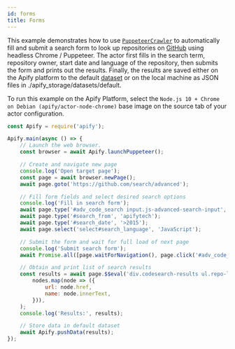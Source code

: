 ```yaml
---
id: forms
title: Forms
---
```


This example demonstrates how to use [`PuppeteerCrawler`](../api/puppeteercrawler) to automatically fill and submit a search form to look up
repositories on <a href="https://news.ycombinator.com" target="_blank">GitHub</a> using headless Chrome / Puppeteer. The actor first fills in the
search term, repository owner, start date and language of the repository, then submits the form and prints out the results. Finally, the results are
saved either on the Apify platform to the default <a href="https://sdk.apify.com/docs/api/dataset" target="_blank">dataset</a> or on the local machine
as JSON files in ./apify_storage/datasets/default.

To run this example on the Apify Platform, select the `Node.js 10 + Chrome on Debian (apify/actor-node-chrome)` base image on the source tab of your
actor configuration.

```javascript
const Apify = require('apify');

Apify.main(async () => {
    // Launch the web browser.
    const browser = await Apify.launchPuppeteer();

    // Create and navigate new page
    console.log('Open target page');
    const page = await browser.newPage();
    await page.goto('https://github.com/search/advanced');

    // Fill form fields and select desired search options
    console.log('Fill in search form');
    await page.type('#adv_code_search input.js-advanced-search-input', 'apify-js');
    await page.type('#search_from', 'apifytech');
    await page.type('#search_date', '>2015');
    await page.select('select#search_language', 'JavaScript');

    // Submit the form and wait for full load of next page
    console.log('Submit search form');
    await Promise.all([page.waitForNavigation(), page.click('#adv_code_search button[type="submit"]')]);

    // Obtain and print list of search results
    const results = await page.$$eval('div.codesearch-results ul.repo-list li h3 a', nodes =>
        nodes.map(node => ({
            url: node.href,
            name: node.innerText,
        })),
    );
    console.log('Results:', results);

    // Store data in default dataset
    await Apify.pushData(results);
});
```
